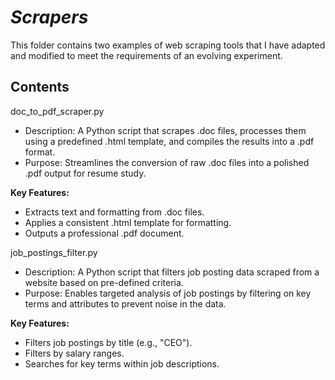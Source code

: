 # *Scrapers*
This folder contains two examples of web scraping tools that I have adapted and modified to meet the requirements of an evolving experiment. 

## **Contents**


doc_to_pdf_scraper.py
- Description: A Python script that scrapes .doc files, processes them using a predefined .html template, and compiles the results into a .pdf format.
- Purpose: Streamlines the conversion of raw .doc files into a polished .pdf output for resume study.
  
**Key Features:**
- Extracts text and formatting from .doc files.
- Applies a consistent .html template for formatting.
- Outputs a professional .pdf document.

  
job_postings_filter.py
- Description: A Python script that filters job posting data scraped from a website based on pre-defined criteria.
- Purpose: Enables targeted analysis of job postings by filtering on key terms and attributes to prevent noise in the data.
  
**Key Features:**
- Filters job postings by title (e.g., "CEO").
- Filters by salary ranges.
- Searches for key terms within job descriptions.
